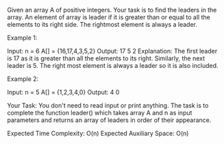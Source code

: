Given an array A of positive integers. Your task is to find the leaders in the array. An element of array is leader if it is greater than or equal to all the elements to its right side. The rightmost element is always a leader. 

 

Example 1:

Input:
n = 6
A[] = {16,17,4,3,5,2}
Output: 17 5 2
Explanation: The first leader is 17 
as it is greater than all the elements
to its right.  Similarly, the next 
leader is 5. The right most element 
is always a leader so it is also 
included.
 

Example 2:

Input:
n = 5
A[] = {1,2,3,4,0}
Output: 4 0
 

Your Task:
You don't need to read input or print anything. The task is to complete the function leader() which takes array A and n as input parameters and returns an array of leaders in order of their appearance.

 

Expected Time Complexity: O(n)
Expected Auxiliary Space: O(n)